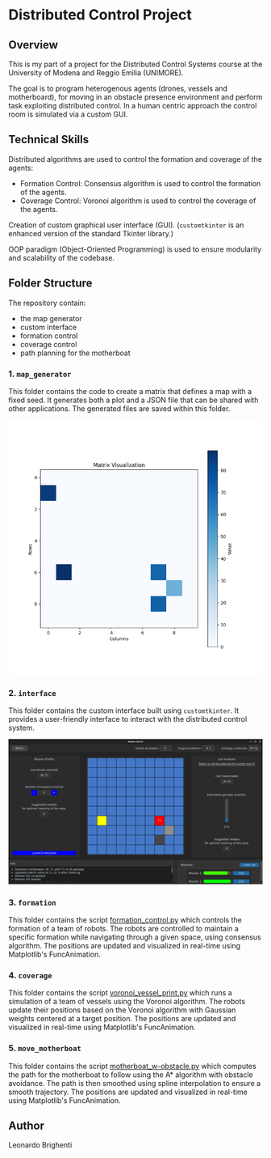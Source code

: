 # Distributed Control Project

## Overview
This is my part of a project for the Distributed Control Systems course at the University of Modena and Reggio Emilia (UNIMORE). 

The goal is to program heterogenous agents (drones, vessels and motherboard), for moving in an obstacle presence environment and perform task exploiting distributed control. In a human centric approach the control room is simulated via a custom GUI.

## Technical Skills

Distributed algorithms are used to control the formation and coverage of the agents:
- Formation Control: Consensus algorithm is used to control the formation of the agents.
- Coverage Control: Voronoi algorithm is used to control the coverage of the agents.

Creation of custom graphical user interface (GUI). (`customtkinter` is an enhanced version of the standard Tkinter library.)

OOP paradigm (Object-Oriented Programming) is used to ensure modularity and scalability of the codebase. 

## Folder Structure

The repository contain: 
- the map generator
- custom interface
- formation control
- coverage control
- path planning for the motherboat

### 1. `map_generator`
This folder contains the code to create a matrix that defines a map with a fixed seed. It generates both a plot and a JSON file that can be shared with other applications. The generated files are saved within this folder.

![Discretized map of the environment](images/map.png)

### 2. `interface`
This folder contains the custom interface built using `customtkinter`. It provides a user-friendly interface to interact with the distributed control system.

![Screenshot of the Interface](images/screenshot.png)

### 3. `formation`
This folder contains the script [formation_control.py](formation/formation_control.py) which controls the formation of a team of robots. The robots are controlled to maintain a specific formation while navigating through a given space, using consensus algorithm. 
The positions are updated and visualized in real-time using Matplotlib's FuncAnimation.

### 4. `coverage`
This folder contains the script [voronoi_vessel_print.py](coverage/voronoi_vessel_print.py) which runs a simulation of a team of vessels using the Voronoi algorithm. The robots update their positions based on the Voronoi algorithm with Gaussian weights centered at a target position.
The positions are updated and visualized in real-time using Matplotlib's FuncAnimation.

### 5. `move_motherboat`
This folder contains the script [motherboat_w-obstacle.py](move_motherboat/motherboat_w-obstacle.py) which computes the path for the motherboat to follow using the A* algorithm with obstacle avoidance. The path is then smoothed using spline interpolation to ensure a smooth trajectory.
The positions are updated and visualized in real-time using Matplotlib's FuncAnimation.

## Author 
Leonardo Brighenti 